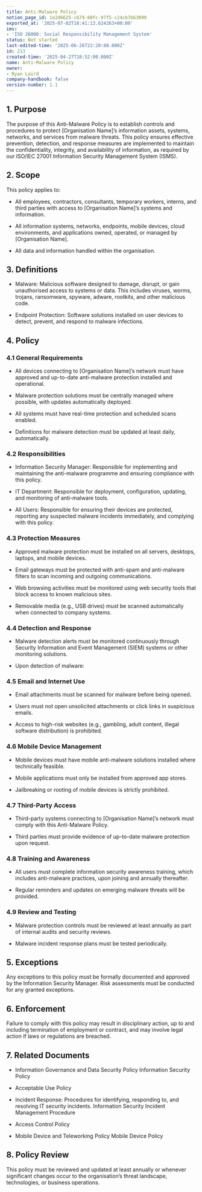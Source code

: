 ```yaml
---
title: Anti-Malware Policy
notion_page_id: 1e2d6625-c679-80fc-97f5-c24cb7b63099
exported_at: '2025-07-02T18:41:13.624263+00:00'
ims:
- 'ISO 26000: Social Responsibility Management System'
status: Not started
last-edited-time: '2025-06-26T22:20:00.000Z'
id: 213
created-time: '2025-04-27T18:52:00.000Z'
name: Anti-Malware Policy
owner:
- Ryan Laird
company-handbook: false
version-number: 1.1
---
```


<!-- Unsupported block type: table_of_contents -->

<!-- Unsupported block type: divider -->

## 1. Purpose

The purpose of this Anti-Malware Policy is to establish controls and procedures to protect [Organisation Name]’s information assets, systems, networks, and services from malware threats. This policy ensures effective prevention, detection, and response measures are implemented to maintain the confidentiality, integrity, and availability of information, as required by our ISO/IEC 27001 Information Security Management System (ISMS).

## 2. Scope

This policy applies to:

- All employees, contractors, consultants, temporary workers, interns, and third parties with access to [Organisation Name]’s systems and information.

- All information systems, networks, endpoints, mobile devices, cloud environments, and applications owned, operated, or managed by [Organisation Name].

- All data and information handled within the organisation.

## 3. Definitions

- Malware: Malicious software designed to damage, disrupt, or gain unauthorised access to systems or data. This includes viruses, worms, trojans, ransomware, spyware, adware, rootkits, and other malicious code.

- Endpoint Protection: Software solutions installed on user devices to detect, prevent, and respond to malware infections.

## 4. Policy

### 4.1 General Requirements

- All devices connecting to [Organisation Name]’s network must have approved and up-to-date anti-malware protection installed and operational.

- Malware protection solutions must be centrally managed where possible, with updates automatically deployed.

- All systems must have real-time protection and scheduled scans enabled.

- Definitions for malware detection must be updated at least daily, automatically.

### 4.2 Responsibilities

- Information Security Manager: Responsible for implementing and maintaining the anti-malware programme and ensuring compliance with this policy.

- IT Department: Responsible for deployment, configuration, updating, and monitoring of anti-malware tools.

- All Users: Responsible for ensuring their devices are protected, reporting any suspected malware incidents immediately, and complying with this policy.

### 4.3 Protection Measures

- Approved malware protection must be installed on all servers, desktops, laptops, and mobile devices.

- Email gateways must be protected with anti-spam and anti-malware filters to scan incoming and outgoing communications.

- Web browsing activities must be monitored using web security tools that block access to known malicious sites.

- Removable media (e.g., USB drives) must be scanned automatically when connected to company systems.

### 4.4 Detection and Response

- Malware detection alerts must be monitored continuously through Security Information and Event Management (SIEM) systems or other monitoring solutions.

- Upon detection of malware:

### 4.5 Email and Internet Use

- Email attachments must be scanned for malware before being opened.

- Users must not open unsolicited attachments or click links in suspicious emails.

- Access to high-risk websites (e.g., gambling, adult content, illegal software distribution) is prohibited.

### 4.6 Mobile Device Management

- Mobile devices must have mobile anti-malware solutions installed where technically feasible.

- Mobile applications must only be installed from approved app stores.

- Jailbreaking or rooting of mobile devices is strictly prohibited.

### 4.7 Third-Party Access

- Third-party systems connecting to [Organisation Name]’s network must comply with this Anti-Malware Policy.

- Third parties must provide evidence of up-to-date malware protection upon request.

### 4.8 Training and Awareness

- All users must complete information security awareness training, which includes anti-malware practices, upon joining and annually thereafter.

- Regular reminders and updates on emerging malware threats will be provided.

### 4.9 Review and Testing

- Malware protection controls must be reviewed at least annually as part of internal audits and security reviews.

- Malware incident response plans must be tested periodically.

## 5. Exceptions

Any exceptions to this policy must be formally documented and approved by the Information Security Manager. Risk assessments must be conducted for any granted exceptions.

## 6. Enforcement

Failure to comply with this policy may result in disciplinary action, up to and including termination of employment or contract, and may involve legal action if laws or regulations are breached.

## 7. Related Documents

- Information Governance and Data Security Policy Information Security Policy

- Acceptable Use Policy 

- Incident Response: Procedures for identifying, responding to, and resolving IT security incidents. Information Security Incident Management Procedure

- Access Control Policy 

- Mobile Device and Teleworking Policy Mobile Device Policy

## 8. Policy Review

This policy must be reviewed and updated at least annually or whenever significant changes occur to the organisation’s threat landscape, technologies, or business operations.